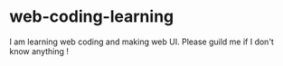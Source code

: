 # web-coding-learning
I am learning web coding and making web UI. Please guild me if I don't know anything !
